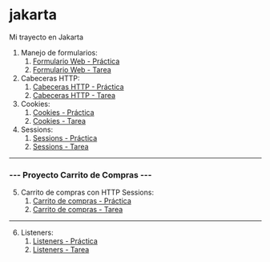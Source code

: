 # jakarta
Mi trayecto en Jakarta

1. Manejo de formularios:
   1. [Formulario Web - Práctica](https://github.com/RickyOrtega/jakarta/tree/main/webapp-form)
   2. [Formulario Web - Tarea](https://github.com/RickyOrtega/jakarta/tree/main/webapp-form-tarea2)
2. Cabeceras HTTP:
   1. [Cabeceras HTTP - Práctica](https://github.com/RickyOrtega/jakarta/commit/ec72cb779c738f69433292208a7c5710b2152730)
   2. [Cabeceras HTTP - Tarea](https://github.com/RickyOrtega/jakarta/commit/1e06fc440dbe44368cd7dbc830afe46c9599a61e)
3. Cookies:
   1. [Cookies - Práctica](https://github.com/RickyOrtega/jakarta/commit/efb4e304167809a409a92463388f11940cdecb8f)
   2. [Cookies - Tarea](https://github.com/RickyOrtega/jakarta/commit/bb7605d0614498268405d88a7acdf3960faf5d66)
4. Sessions:
   1. [Sessions - Práctica](https://github.com/RickyOrtega/jakarta/tree/main/webapp-session)
   2. [Sessions - Tarea](https://github.com/RickyOrtega/jakarta/tree/main/webapp-session-tarea5)
---------------------------------------
### --- Proyecto Carrito de Compras --- 
5. Carrito de compras con HTTP Sessions:
   1. [Carrito de compras - Práctica](https://github.com/RickyOrtega/jakarta/commit/3302af5f57ff007ce280bb26e1a9c6a09da034ad)
   2. [Carrito de compras - Tarea](https://github.com/RickyOrtega/jakarta/commit/5374cc02184a72fa04677708326c3b9fc8a6f66c)
---------------------------------------
6. Listeners:
   1. [Listeners - Práctica](https://github.com/RickyOrtega/jakarta/commit/9bb6781439132d3cc793f3e2256eeb7d84baf8f5)
   2. [Listeners - Tarea](https://github.com/RickyOrtega/jakarta/commit/cfacab6dff46e1ed87c0a98b5f0f7a5740f3af07)
